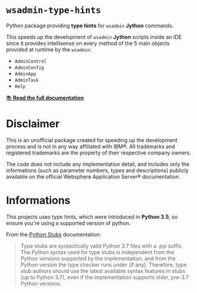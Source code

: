 # `wsadmin-type-hints`
Python package providing **type hints** for `wsadmin` **Jython** commands.

This speeds up the development of `wsadmin` **Jython** scripts inside an IDE since it provides intellisense on every method of the 5 main objects provided at runtime by the `wsadmin`:
- `AdminControl`
- `AdminConfig`
- `AdminApp`
- `AdminTask`
- `Help`

[📚 **Read the full documentation**](https://lukesavefrogs.github.io/wsadmin-type-hints/)

# Disclaimer
This is an unofficial package created for speeding up the development process and is not in any way affiliated with IBM®. All trademarks and registered trademarks are the property of their respective company owners.

The code does not include any implementation detail, and includes only the informations (such as parameter numbers, types and descriptions) publicly available on the official Websphere Application Server® documentation.

# Informations

This projects uses type hints, which were introduced in **Python 3.5**, so ensure you're using a supported version of python.

From the [Python Stubs](https://typing.readthedocs.io/en/latest/source/stubs.html) documentation:
> Type stubs are syntactically valid Python 3.7 files with a .pyi suffix. The Python syntax used for type stubs is independent from the Python versions supported by the implementation, and from the Python version the type checker runs under (if any). Therefore, type stub authors should use the latest available syntax features in stubs (up to Python 3.7), even if the implementation supports older, pre-3.7 Python versions.
